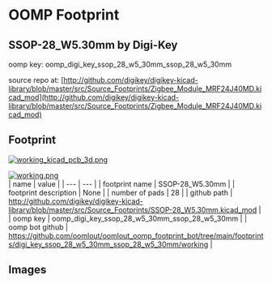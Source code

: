 # OOMP Footprint  
## SSOP-28_W5.30mm  by Digi-Key  
  
oomp key: oomp_digi_key_ssop_28_w5_30mm_ssop_28_w5_30mm  
  
source repo at: [http://github.com/digikey/digikey-kicad-library/blob/master/src/Source_Footprints/Zigbee_Module_MRF24J40MD.kicad_mod](http://github.com/digikey/digikey-kicad-library/blob/master/src/Source_Footprints/Zigbee_Module_MRF24J40MD.kicad_mod)  
## Footprint  
  
[![working_kicad_pcb_3d.png](working_kicad_pcb_3d_600.png)](working_kicad_pcb_3d.png)  
  
[![working.png](working_600.png)](working.png)  
| name | value | 
| --- | --- | 
| footprint name | SSOP-28_W5.30mm | 
| footprint description | None | 
| number of pads | 28 | 
| github path | http://github.com/digikey/digikey-kicad-library/blob/master/src/Source_Footprints/SSOP-28_W5.30mm.kicad_mod | 
| oomp key | oomp_digi_key_ssop_28_w5_30mm_ssop_28_w5_30mm | 
| oomp bot github | https://github.com/oomlout/oomlout_oomp_footprint_bot/tree/main/footprints/digi_key_ssop_28_w5_30mm_ssop_28_w5_30mm/working | 
## Images  

